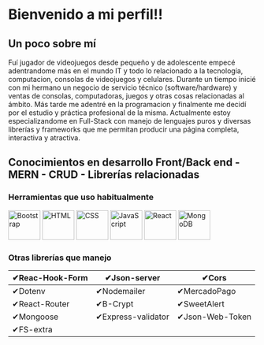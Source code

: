 # Bienvenido a mi perfil!! 
## Un poco sobre mí

Fuí jugador de videojuegos desde pequeño y de adolescente empecé adentrandome más en el mundo IT y todo lo relacionado a la tecnología, computacion, consolas de videojuegos y celulares. Durante un tiempo inicié con mi hermano un negocio de servicio técnico (software/hardware) y ventas de consolas, computadoras, juegos y otras cosas relacionadas al ámbito. Más tarde me adentré en la programacion y finalmente me decidí por el estudio y práctica profesional de la misma. Actualmente estoy especializandome en Full-Stack con manejo de lenguajes puros y diversas librerías y frameworks que me permitan producir una página completa, interactiva y atractiva.

## Conocimientos en desarrollo Front/Back end - MERN - CRUD - Librerías relacionadas
### Herramientas que uso habitualmente
<img src="https://getbootstrap.com/docs/5.3/assets/brand/bootstrap-logo-shadow.png" width="65" height="60" alt="Bootstrap"> <img src="https://camo.githubusercontent.com/93e4e94382fb2211baf595fd981ec363e1400d1ad208321396344b2eb998b51f/68747470733a2f2f6564656e742e6769746875622e696f2f537570657254696e7949636f6e732f696d616765732f7376672f68746d6c352e737667" width="65" height="60" alt="HTML"> <img src="https://camo.githubusercontent.com/10e5da35078001d86532bb75efeecf75aaca2765af099b3a2592a22fd12cb2e0/68747470733a2f2f6564656e742e6769746875622e696f2f537570657254696e7949636f6e732f696d616765732f7376672f637373332e737667" width="65" height="60" alt="CSS"> <img src="https://camo.githubusercontent.com/8e946c2804fdccdb848c1109042c5398ea6bf93367d82f83aad430b722f50d9b/68747470733a2f2f6564656e742e6769746875622e696f2f537570657254696e7949636f6e732f696d616765732f7376672f6a6176617363726970742e737667" width="65" height="60" alt="JavaScript"> <img src="https://camo.githubusercontent.com/39d8cf29263594898012e20b654c95d4337cca642e48574366a993c6d0f8a742/68747470733a2f2f6564656e742e6769746875622e696f2f537570657254696e7949636f6e732f696d616765732f7376672f72656163742e737667" width="65" height="60" alt="React">
<img src="https://camo.githubusercontent.com/f878cb7f5415d3e19a0ddb5a5f9cb4d4f5a045addc9dd8f516488093b5a403d9/68747470733a2f2f6564656e742e6769746875622e696f2f537570657254696e7949636f6e732f696d616765732f7376672f6d6f6e676f64622e737667" width="65" height="60" alt="MongoDB">

### Otras librerías que manejo
| ✔Reac-Hook-Form | ✔Json-server       | ✔Cors           |
|-----------------|--------------------|-----------------|
| ✔Dotenv         | ✔Nodemailer        | ✔MercadoPago    |
| ✔React-Router   | ✔B-Crypt           | ✔SweetAlert     |
| ✔Mongoose       | ✔Express-validator | ✔Json-Web-Token |
| ✔FS-extra       |                    |                 |       
   


